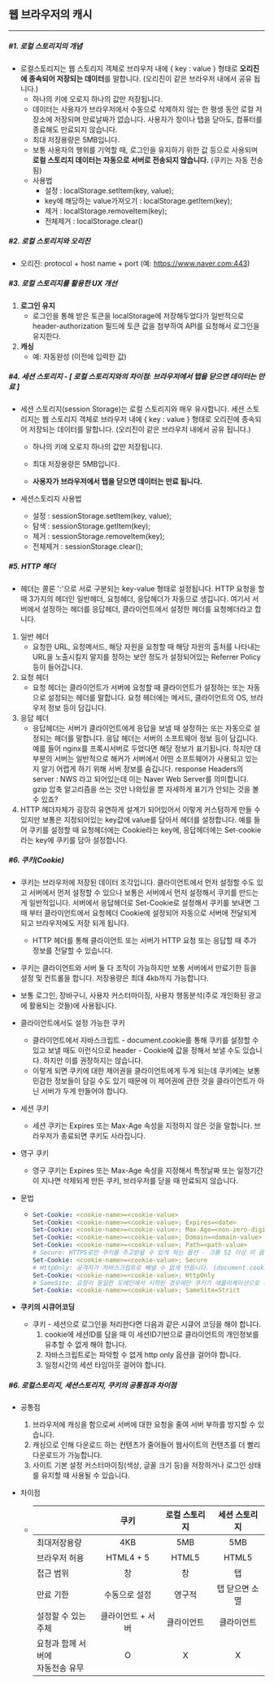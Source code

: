 ## 웹 브라우저의 캐시

---

##### #1. 로컬 스토리지의 개념

- 로컬스토리지는 웹 스토리지 객체로 브라우저 내에 { key : value } 형태로 **오리진에 종속되어 저장되는 데이터**를 말합니다. 
  (오리진이 같은 브라우저 내에서 공유 됩니다.)
  - 하나의 키에 오로지 하나의 값만 저장됩니다.
  - 데이터는 사용자가 브라우저에서 수동으로 삭제하지 않는 한 평생 동안 로컬 저장소에 저장되며 만료날짜가 없습니다. 
    사용자가 창이나 탭을 닫아도, 컴퓨터를 종료해도 만료되지 않습니다.
  - 최대 저장용량은 5MB입니다.
  - 보통 사용자의 행위를 기억할 때, 로그인을 유지하기 위한 값 등으로 사용되며 **로컬 스토리지 데이터는 자동으로 서버로 전송되지 않습니다.** (쿠키는 자동 전송됨)
  - 사용법
    - 설정 : localStorage.setItem(key, value);
    - key에 해당하는 value가져오기 : localStorage.getItem(key);
    - 제거 : localStorage.removeItem(key);
    - 전체제거 : localStorage.clear()



##### #2. 로컬 스토리지와 오리진

- 오리진: protocol + host name + port (예: https://www.naver.com:443)



##### #3. 로컬 스토리지를 활용한 UX 개선

1. **로그인 유지**
   - 로그인을 통해 받은 토큰을 localStorage에 저장해두었다가 일반적으로 header-authorization 필드에 토큰 값을 첨부하여 API를 요청해서 로그인을 유지한다.
2. **캐싱**
   - 예: 자동완성 (이전에 입력한 값)



##### #4. 세션 스토리지 - [ 로컬 스토리지와의 차이점: 브라우저에서 탭을 닫으면 데이터는 만료 ]

- 세션 스토리지(session Storage)는 로컬 스토리지와 매우 유사합니다.
  세션 스토리지는 웹 스토리지 객체로 브라우저 내에 { key : value } 형태로 오리진에 종속되어 저장되는 데이터를 말합니다. (오리진이 같은 브라우저 내에서 공유 됩니다.)

  - 하나의 키에 오로지 하나의 값만 저장됩니다.

  - 최대 저장용량은 5MB입니다.

  - **사용자가 브라우저에서 탭을 닫으면 데이터는 만료 됩니다.**

- 세션스토리지 사용법

  - 설정 : sessionStorage.setItem(key, value);
  - 탐색 : sessionStorage.getItem(key);
  - 제거 : sessionStorage.removeItem(key);
  - 전체제거 : sessionStorage.clear();



##### #5. HTTP 헤더

- 헤더는 콜론 ':'으로 서로 구분되는 key-value 형태로 설정됩니다.
  HTTP 요청을 할 때 3가지의 헤더인 일반헤더, 요청헤더, 응답헤더가 자동으로 생깁니다.
  여기서 서버에서 설정하는 헤더를 응답헤더, 클라이언트에서 설정한 헤더를 요청헤더라고 합니다.

1. 일반 헤더
   - 요청한 URL, 요청메서드, 해당 자원을 요청할 때 해당 자원의 출처를 나타내는 URL을 노출시킬지 말지를 정하는 보안 정도가 설정되어있는 Referrer Policy 등이 들어갑니다.
2. 요청 헤더
   - 요청 헤더는 클라이언트가 서버에 요청할 때 클라이언트가 설정하는 또는 자동으로 설정되는 헤더를 말합니다. 
     요청 헤더에는 메서드, 클라이언트의 OS, 브라우저 정보 등이 담깁니다.
3. 응답 헤더
   - 응답헤더는 서버가 클라이언트에게 응답을 보낼 때 설정하는 또는 자동으로 설정되는 헤더를 말합니다.
     응답 헤더는 서버의 소프트웨어 정보 등이 담깁니다. 예를 들어 nginx를 프록시서버로 두었다면 해당 정보가 표기됩니다. 
     하지만 대부분의 서버는 일반적으로 해커가 서버에서 어떤 소프트웨어가 사용되고 있는지 알기 어렵게 하기 위해 서버 정보를 숨깁니다.
     response Headers의 server : NWS 라고 되어있는데 이는 Naver Web Server를 의미합니다. 
     gzip 압축 알고리즘을 쓰는 것만 나와있을 뿐 자세하게 표기가 안되는 것을 볼 수 있죠?
4. HTTP 헤더자체가 굉장히 유연하게 설계가 되어있어서 이렇게 커스텀하게 만들 수 있지만 보통은 지정되어있는 key값에 value를 담아서 헤더를 설정합니다.
   예를 들어 쿠키를 설정할 때 요청헤더에는 Cookie라는 key에, 응답헤더에는 Set-cookie라는 key에 쿠키를 담아 설정합니다.



##### #6. 쿠키(Cookie)

- 쿠키는 브라우저에 저장된 데이터 조각입니다. 
  클라이언트에서 먼저 설정할 수도 있고 서버에서 먼저 설정할 수 있으나 보통은 서버에서 먼저 설정해서 쿠키를 만드는게 일반적입니다.
  서버에서 응답헤더로 Set-Cookie로 설정해서 쿠키를 보내면 그 때 부터 클라이언트에서 요청헤더 Cookie에 설정되어 자동으로 서버에 전달되게 되고 브라우저에도 저장 되게 됩니다.

  - HTTP 헤더를 통해 클라이언트 또는 서버가 HTTP 요청 또는 응답할 때 추가 정보를 전달할 수 있습니다.

- 쿠키는 클라이언트와 서버 둘 다 조작이 가능하지만 보통 서버에서 만료기한 등을 설정 및 컨트롤을 합니다. 저장용량은 최대 4kb까지 가능합니다.

- 보통 로그인, 장바구니, 사용자 커스터마이징, 사용자 행동분석(주로 개인화된 광고에 활용되는 것들)에 사용됩니다.

- 클라이언트에서도 설정 가능한 쿠키

  - 클라이언트에서 자바스크립트 - document.cookie를 통해 쿠키를 설정할 수 있고 보낼 때도 이런식으로 header - Cookie에 값을 정해서 보낼 수도 있습니다. 하지만 이를 권장하지는 않습니다.
  - 이렇게 되면 쿠키에 대한 제어권을 클라이언트에게 두게 되는데 쿠키에는 보통 민감한 정보들이 담길 수도 있기 때문에 이 제어권에 관한 것을 클라이언트가 아닌 서버가 두게 만들어야 합니다.

- 세션 쿠키

  - 세션 쿠키는 Expires 또는 Max-Age 속성을 지정하지 않은 것을 말합니다. 브라우저가 종료되면 쿠키도 사라집니다.

- 영구 쿠키

  - 영구 쿠키는 Expires 또는 Max-Age 속성을 지정해서 특정날짜 또는 일정기간이 지나면 삭제되게 만든 쿠키, 브라우저를 닫을 때 만료되지 않습니다.

- 문법

  - ```yaml
    Set-Cookie: <cookie-name>=<cookie-value>
    Set-Cookie: <cookie-name>=<cookie-value>; Expires=<date>
    Set-Cookie: <cookie-name>=<cookie-value>; Max-Age=<non-zero-digit>
    Set-Cookie: <cookie-name>=<cookie-value>; Domain=<domain-value>
    Set-Cookie: <cookie-name>=<cookie-value>; Path=<path-value>
    # Secure: HTTPS로만 쿠키를 주고받을 수 있게 하는 옵션 - 크롬 52 이상 이 옵션을 무시
    Set-Cookie: <cookie-name>=<cookie-value>; Secure 
    # HttpOnly: 공격자가 자바스크립트로 빼낼 수 없게 만듭니다. (document.cookie로 접근 불가)
    Set-Cookie: <cookie-name>=<cookie-value>; HttpOnly
    # SameSite: 요청이 동일한 도메인에서 시작된 경우에만 쿠키가 애플리케이션으로 전송되도록 허용
    Set-Cookie: <cookie-name>=<cookie-value>; SameSite=Strict
    ```

- **쿠키의 시큐어코딩**

  - 쿠키 - 세션으로 로그인을 처리한다면 다음과 같은 시큐어 코딩을 해야 합니다.
    1. cookie에 세션ID를 담을 때 이 세션ID기반으로 클라이언트의 개인정보를 유추할 수 없게 해야 합니다.
    2. 자바스크립트로는 파악할 수 없게 http only 옵션을 걸어야 합니다.
    3. 일정시간의 세션 타임아웃 걸어야 합니다.



##### \#6. 로컬스토리지, 세션스토리지, 쿠키의 공통점과 차이점

- 공통점

  1. 브라우저에 캐싱을 함으로써 서버에 대한 요청을 줄여 서버 부하를 방지할 수 있습니다.
  2. 캐싱으로 인해 다운로드 하는 컨텐츠가 줄어들어 웹사이트의 컨텐츠를 더 빨리 다운로드가 가능합니다.
  3. 사이트 기본 설정 커스터마이징(색상, 글꼴 크기 등)을 저장하거나 로그인 상태를 유지할 때 사용될 수 있습니다.

- 차이점

  - |                                        |       쿠키        | 로컬 스토리지 | 세션 스토리지  |
    | -------------------------------------- | :---------------: | :-----------: | :------------: |
    | 최대저장용량                           |        4KB        |      5MB      |      5MB       |
    | 브라우저 허용                          |     HTML4 + 5     |     HTML5     |     HTML5      |
    | 접근 범위                              |        창         |      창       |       탭       |
    | 만료 기한                              |   수동으로 설정   |    영구적     | 탭 닫으면 소멸 |
    | 설정할 수 있는 주체                    | 클라이언트 + 서버 |  클라이언트   |   클라이언트   |
    | 요청과 함께 서버에 <br />자동전송 유무 |         O         |       X       |       X        |

